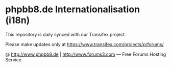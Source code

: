 phpbb8.de Internationalisation (i18n)
================

This repository is daily synced with our Transifex project. 

Please make updates only at https://www.transifex.com/projects/p/forums/


@ http://www.phpbb8.de | http://www.forums3.com — Free Forums Hosting Service
